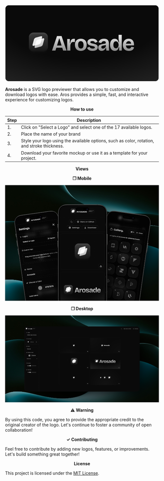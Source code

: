 
<img src="/public/logo-view.png" />

**Arosade** is a SVG logo previewer that allows you to customize and download logos with ease. Aros provides a simple, fast, and interactive experience for customizing logos. 

<p align="center" style="font-weight: bold"> How to use  </p>

| Step | Description                                                                                 |
| ---- | ------------------------------------------------------------------------------------------- |
| 1.   | Click on "Select a Logo" and select one of the 17 available logos.                              |
| 2.   | Place the name of your brand         |
| 3.   | Style your logo using the available options, such as color, rotation, and stroke thickness. |
| 4.   | Download your favorite mockup or use it as a template for your project.                       |

<p align="center" style="font-weight: bold"> Views </p>
<p align="center" style="font-weight: bold"> ❐ Mobile</p>
<img src="/public/mobile-view.png" />

<p align="center" style="font-weight: bold"> ❐ Desktop</p>
<img src="/public/desktop-view.png" />



<p align="center" style="font-weight: bold"> ⚠︎ Warning </p>

By using this code, you agree to provide the appropriate credit to the original creator of the logo. Let's continue to foster a community of open collaboration!

<p align="center" style="font-weight: bold"> ✓ Contributing </p>

Feel free to contribute by adding new logos, features, or improvements. Let's build something great together!

<p align="center" style="font-weight: bold">  License </p>

This project is licensed under the [MIT License](https://choosealicense.com/licenses/mit/).